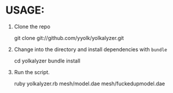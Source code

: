 USAGE:
======

1. Clone the repo

      git clone git://github.com/yyolk/yolkalyzer.git

2. Change into the directory and install dependencies with `bundle`

     cd yolkalyzer 
     bundle install

3. Run the script. 

    ruby yolkalyzer.rb mesh/model.dae mesh/fuckedupmodel.dae

